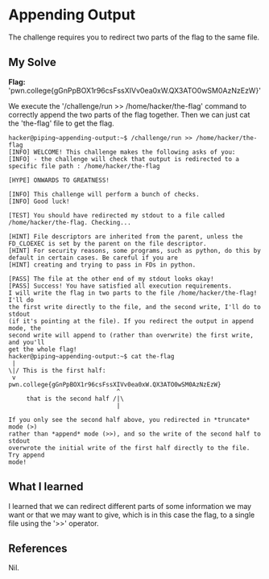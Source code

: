 # Appending Output
The challenge requires you to redirect two parts of the flag to the same file.

## My Solve
**Flag:**  'pwn.college{gGnPpBOX1r96csFssXIVv0ea0xW.QX3ATO0wSM0AzNzEzW}'

We execute the '/challenge/run >> /home/hacker/the-flag' command to correctly append the two parts of the flag together. Then we can just cat the 'the-flag' file to get the flag.

```
hacker@piping~appending-output:~$ /challenge/run >> /home/hacker/the-flag
[INFO] WELCOME! This challenge makes the following asks of you:
[INFO] - the challenge will check that output is redirected to a specific file path : /home/hacker/the-flag

[HYPE] ONWARDS TO GREATNESS!

[INFO] This challenge will perform a bunch of checks.
[INFO] Good luck!

[TEST] You should have redirected my stdout to a file called /home/hacker/the-flag. Checking...

[HINT] File descriptors are inherited from the parent, unless the FD_CLOEXEC is set by the parent on the file descriptor.
[HINT] For security reasons, some programs, such as python, do this by default in certain cases. Be careful if you are
[HINT] creating and trying to pass in FDs in python.

[PASS] The file at the other end of my stdout looks okay!
[PASS] Success! You have satisfied all execution requirements.
I will write the flag in two parts to the file /home/hacker/the-flag! I'll do 
the first write directly to the file, and the second write, I'll do to stdout 
(if it's pointing at the file). If you redirect the output in append mode, the 
second write will append to (rather than overwrite) the first write, and you'll 
get the whole flag!
hacker@piping~appending-output:~$ cat the-flag
 | 
\|/ This is the first half:
 v 
pwn.college{gGnPpBOX1r96csFssXIVv0ea0xW.QX3ATO0wSM0AzNzEzW}
                              ^
     that is the second half /|\
                              |

If you only see the second half above, you redirected in *truncate* mode (>) 
rather than *append* mode (>>), and so the write of the second half to stdout 
overwrote the initial write of the first half directly to the file. Try append 
mode!
```

## What I learned
I learned that we can redirect different parts of some information we may want or that we may want to give, which is in this case the flag, to a single file using the '>>' operator.

## References
Nil.
